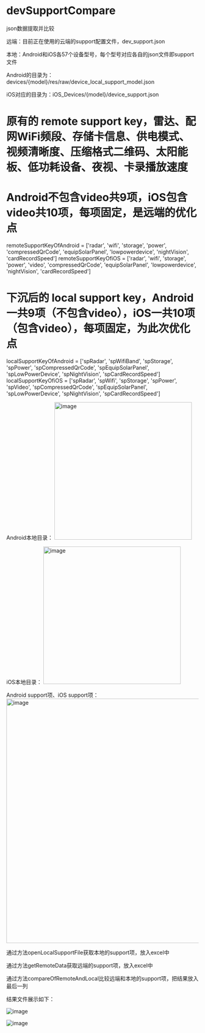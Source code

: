 # devSupportCompare
json数据提取并比较

远端：目前正在使用的云端的support配置文件，dev_support.json

本地：Android和iOS各57个设备型号，每个型号对应各自的json文件即support文件

Android的目录为：devices/{model}/res/raw/device_local_support_model.json

iOS对应的目录为：iOS_Devices/{model}/device_support.json


# 原有的 remote support key，雷达、配网WiFi频段、存储卡信息、供电模式、视频清晰度、压缩格式二维码、太阳能板、低功耗设备、夜视、卡录播放速度
# Android不包含video共9项，iOS包含video共10项，每项固定，是远端的优化点
remoteSupportKeyOfAndroid = ['radar', 'wifi', 'storage', 'power', 'compressedQrCode', 'equipSolarPanel', 'lowpowerdevice', 'nightVision', 'cardRecordSpeed']
remoteSupportKeyOfiOS = ['radar', 'wifi', 'storage', 'power', 'video', 'compressedQrCode', 'equipSolarPanel', 'lowpowerdevice', 'nightVision', 'cardRecordSpeed']


# 下沉后的 local support key，Android一共9项（不包含video），iOS一共10项（包含video），每项固定，为此次优化点
localSupportKeyOfAndroid = ['spRadar', 'spWifiBand', 'spStorage', 'spPower', 'spCompressedQrCode', 'spEquipSolarPanel', 'spLowPowerDevice', 'spNightVision', 'spCardRecordSpeed']
localSupportKeyOfiOS = ['spRadar', 'spWifi', 'spStorage', 'spPower', 'spVideo', 'spCompressedQrCode', 'spEquipSolarPanel', 'spLowPowerDevice', 'spNightVision', 'spCardRecordSpeed']

Android本地目录：
<img width="360" alt="image" src="https://github.com/user-attachments/assets/7c03dc07-5157-46bb-ada4-a6aeabc50713" />

iOS本地目录：
<img width="360" alt="image" src="https://github.com/user-attachments/assets/2b03eec9-3290-4ad7-9274-a15512ba46f7" />

Android support项、iOS support项：
<img width="640" alt="image" src="https://github.com/user-attachments/assets/96ce34f2-09ea-42ce-a223-ba26fe44f271" />



通过方法openLocalSupportFile获取本地的support项，放入excel中

通过方法getRemoteData获取远端的support项，放入excel中

通过方法compareOfRemoteAndLocal比较远端和本地的support项，把结果放入最后一列


结果文件展示如下：

![image](https://github.com/user-attachments/assets/dd45590c-b8d3-48af-bcc5-f904630f56af)















![image](https://github.com/user-attachments/assets/d8974347-ae13-42c7-95ac-e4427026bc01)
